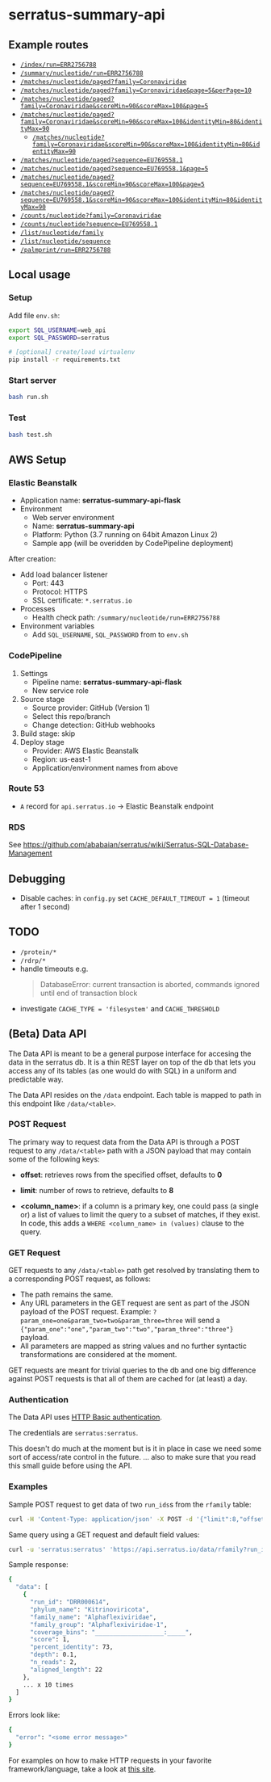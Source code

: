 # serratus-summary-api

## Example routes

- [`/index/run=ERR2756788`](https://api.serratus.io/index/run=ERR2756788)
- [`/summary/nucleotide/run=ERR2756788`](https://api.serratus.io/summary/nucleotide/run=ERR2756788)
- [`/matches/nucleotide/paged?family=Coronaviridae`](https://api.serratus.io/matches/nucleotide/paged?family=Coronaviridae)
- [`/matches/nucleotide/paged?family=Coronaviridae&page=5&perPage=10`](https://api.serratus.io/matches/nucleotide/paged?family=Coronaviridae&page=5&perPage=10)
- [`/matches/nucleotide/paged?family=Coronaviridae&scoreMin=90&scoreMax=100&page=5`](https://api.serratus.io/matches/nucleotide/paged?family=Coronaviridae&scoreMin=90&scoreMax=100&page=5)
- [`/matches/nucleotide/paged?family=Coronaviridae&scoreMin=90&scoreMax=100&identityMin=80&identityMax=90`](https://api.serratus.io/matches/nucleotide/paged?family=Coronaviridae&scoreMin=90&scoreMax=100&identityMin=80&identityMax=90)
    - [`/matches/nucleotide?family=Coronaviridae&scoreMin=90&scoreMax=100&identityMin=80&identityMax=90`](https://api.serratus.io/matches/nucleotide?family=Coronaviridae&scoreMin=90&scoreMax=100&identityMin=80&identityMax=90)
- [`/matches/nucleotide/paged?sequence=EU769558.1`](https://api.serratus.io/matches/nucleotide/paged?sequence=EU769558.1)
- [`/matches/nucleotide/paged?sequence=EU769558.1&page=5`](https://api.serratus.io/matches/nucleotide/paged?sequence=EU769558.1&page=5)
- [`/matches/nucleotide/paged?sequence=EU769558.1&scoreMin=90&scoreMax=100&page=5`](https://api.serratus.io/matches/nucleotide/paged?sequence=EU769558.1&scoreMin=90&scoreMax=100&page=5)
- [`/matches/nucleotide/paged?sequence=EU769558.1&scoreMin=90&scoreMax=100&identityMin=80&identityMax=90`](https://api.serratus.io/matches/nucleotide/paged?sequence=EU769558.1&scoreMin=90&scoreMax=100&identityMin=80&identityMax=90)
- [`/counts/nucleotide?family=Coronaviridae`](https://api.serratus.io/counts/nucleotide?family=Coronaviridae)
- [`/counts/nucleotide?sequence=EU769558.1`](https://api.serratus.io/counts/nucleotide?sequence=EU769558.1)
- [`/list/nucleotide/family`](https://api.serratus.io/list/nucleotide/family)
- [`/list/nucleotide/sequence`](https://api.serratus.io/list/nucleotide/sequence)
- [`/palmprint/run=ERR2756788`](https://api.serratus.io/palmprint/run=ERR2756788)


## Local usage

### Setup

Add file `env.sh`:

```sh
export SQL_USERNAME=web_api
export SQL_PASSWORD=serratus
```

```sh
# [optional] create/load virtualenv
pip install -r requirements.txt
```

### Start server

```sh
bash run.sh
```

### Test

```sh
bash test.sh
```

## AWS Setup

### Elastic Beanstalk

- Application name: **serratus-summary-api-flask**
- Environment
    - Web server environment
    - Name: **serratus-summary-api**
    - Platform: Python (3.7 running on 64bit Amazon Linux 2)
    - Sample app (will be overidden by CodePipeline deployment)

After creation:

- Add load balancer listener
    - Port: 443
    - Protocol: HTTPS
    - SSL certificate: `*.serratus.io`
- Processes
    - Health check path: `/summary/nucleotide/run=ERR2756788`
- Environment variables
    - Add `SQL_USERNAME`, `SQL_PASSWORD` from to `env.sh`

### CodePipeline

1. Settings
    - Pipeline name: **serratus-summary-api-flask**
    - New service role
2. Source stage
    - Source provider: GitHub (Version 1)
    - Select this repo/branch
    - Change detection: GitHub webhooks
3. Build stage: skip
4. Deploy stage
    - Provider: AWS Elastic Beanstalk
    - Region: us-east-1
    - Application/environment names from above

### Route 53

- `A` record for `api.serratus.io` -> Elastic Beanstalk endpoint

### RDS

See https://github.com/ababaian/serratus/wiki/Serratus-SQL-Database-Management

## Debugging

- Disable caches: in `config.py` set `CACHE_DEFAULT_TIMEOUT = 1` (timeout after 1 second)

## TODO

- `/protein/*`
- `/rdrp/*`
- handle timeouts e.g.
    > DatabaseError: current transaction is aborted, commands ignored until end of transaction block
- investigate `CACHE_TYPE = 'filesystem'` and `CACHE_THRESHOLD`

## (Beta) Data API

The Data API is meant to be a general purpose interface for accesing the data in the serratus db. It is a thin REST layer on top of the db that lets you access any of its tables (as one would do with SQL) in a uniform and predictable way.

The Data API resides on the `/data` endpoint. Each table is mapped to path in this endpoint like `/data/<table>`.

### POST Request

The primary way to request data from the Data API is through a POST request to any `/data/<table>` path with a JSON payload that may contain some of the following keys:

- **offset**: retrieves rows from the specified offset, defaults to **0**
- **limit**: number of rows to retrieve, defaults to **8**

- **<column_name>**: if a column is a primary key, one could pass (a single or) a list of values to limit the query to a subset of matches, if they exist. In code, this adds a `WHERE <column_name> in (values)` clause to the query.

### GET Request

GET requests to any `/data/<table>` path get resolved by translating them to a corresponding POST request, as follows:

- The path remains the same.
- Any URL parameters in the GET request are sent as part of the JSON payload of the POST request. Example: `?param_one=one&param_two=two&param_three=three` will send a `{"param_one":"one","param_two":"two","param_three":"three"}` payload.
- All parameters are mapped as string values and no further syntactic transformations are considered at the moment.

GET requests are meant for trivial queries to the db and one big difference against POST requests is that all of them are cached for (at least) a day.

### Authentication

The Data API uses [HTTP Basic authentication](https://developer.mozilla.org/en-US/docs/Web/HTTP/Authentication).

The credentials are `serratus:serratus`.

This doesn't do much at the moment but is it in place in case we need some sort of access/rate control in the future. ... also to make sure that you read this small guide before using the API.

### Examples

Sample POST request to get data of two `run_ids`s from the `rfamily` table:

```sh
curl -H 'Content-Type: application/json' -X POST -d '{"limit":8,"offset":0,"run_id":["DRR000614","DRR001252"]}' -u 'serratus:serratus' https://api.serratus.io/data/rfamily
```

Same query using a GET request and default field values:

```sh
curl -u 'serratus:serratus' 'https://api.serratus.io/data/rfamily?run_id=DRR000614,DRR001252'
```

Sample response:

```sh
{
  "data": [
    {
      "run_id": "DRR000614",
      "phylum_name": "Kitrinoviricota",
      "family_name": "Alphaflexiviridae",
      "family_group": "Alphaflexiviridae-1",
      "coverage_bins": "___________________:_____",
      "score": 1,
      "percent_identity": 73,
      "depth": 0.1,
      "n_reads": 2,
      "aligned_length": 22
    },
    ... x 10 times
  ]
}
```

Errors look like:

```sh
{
  "error": "<some error message>"
}
```

For examples on how to make HTTP requests in your favorite framework/language, take a look at [this site](https://www.google.com).
